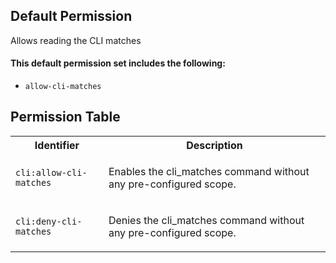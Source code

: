 ## Default Permission

Allows reading the CLI matches

#### This default permission set includes the following:

- `allow-cli-matches`

## Permission Table

<table>
<tr>
<th>Identifier</th>
<th>Description</th>
</tr>


<tr>
<td>

`cli:allow-cli-matches`

</td>
<td>

Enables the cli_matches command without any pre-configured scope.

</td>
</tr>

<tr>
<td>

`cli:deny-cli-matches`

</td>
<td>

Denies the cli_matches command without any pre-configured scope.

</td>
</tr>
</table>
